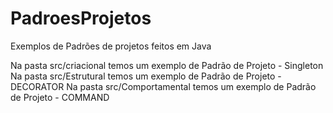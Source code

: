# PadroesProjetos
Exemplos de Padrões de projetos feitos em Java

Na pasta src/criacional temos um exemplo de Padrão de Projeto - Singleton
Na pasta src/Estrutural temos um exemplo de Padrão de Projeto - DECORATOR
Na pasta src/Comportamental temos um exemplo de Padrão de Projeto - COMMAND
